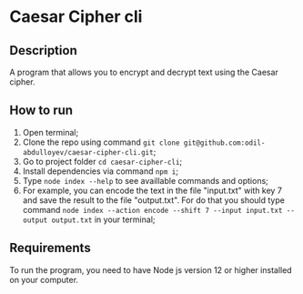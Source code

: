 # Caesar Cipher cli

## Description

A program that allows you to encrypt and decrypt text using the Caesar cipher.

## How to run

1. Open terminal;
2. Clone the repo using command `git clone git@github.com:odil-abdulloyev/caesar-cipher-cli.git`;
3. Go to project folder `cd caesar-cipher-cli`;
4. Install dependencies via command `npm i`;
5. Type `node index --help` to see availlable commands and options;
6. For example, you can encode the text in the file "input.txt" with key 7 and save the result to the file "output.txt". For do that you should type command `node index --action encode --shift 7 --input input.txt --output output.txt` in your terminal;

## Requirements

To run the program, you need to have Node js version 12 or higher installed on your computer.
